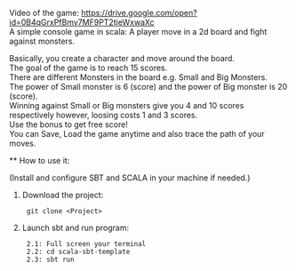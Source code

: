 Video of the game: https://drive.google.com/open?id=0B4qGrxPfBmv7MF9PT2tjeWxwaXc   
A simple console game in scala: A player move in a 2d board and fight against monsters.

Basically, you create a character and move around the board.   
The goal of the game is to reach 15 scores.   
There are different Monsters in the board e.g. Small and Big Monsters.   
The power of Small monster is 6 (score) and the power of Big monster is 20 (score).   
Winning against Small or Big monsters give you 4 and 10 scores respectively however, loosing costs 1 and 3 scores.   
Use the bonus to get free score!   
You can Save, Load the game anytime and also trace the path of your moves.

** How to use it:

(Install and configure SBT and SCALA in your machine if needed.)

1. Download the project:

        git clone <Project>
        

2. Launch sbt and run program:

        2.1: Full screen your terminal
        2.2: cd scala-sbt-template
        2.3: sbt run

